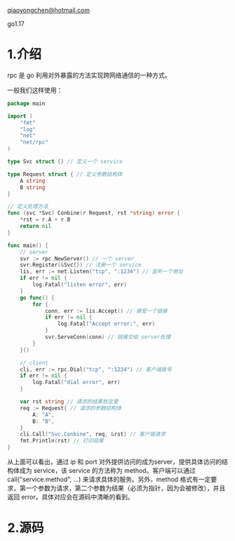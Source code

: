 qiaoyongchen@hotmail.com

go1.17

# 1.介绍

rpc 是 go 利用对外暴露的方法实现跨网络通信的一种方式。

一般我们这样使用：

```go
package main

import (
	"fmt"
	"log"
	"net"
	"net/rpc"
)

type Svc struct {} // 定义一个 service 

type Request struct { // 定义参数结构体
	A string
	B string
}

// 定义处理方法
func (svc *Svc) Conbine(r Request, rst *string) error {
	*rst = r.A + r.B
	return nil
}

func main() {
	// server
	svr := rpc.NewServer() // 一个 server
	svr.Register(&Svc{}) // 注册一个 service 
	lis, err := net.Listen("tcp", ":1234") // 监听一个地址
	if err != nil {
		log.Fatal("listen error", err)
	}
	go func() {
		for {
			conn, err := lis.Accept() // 接受一个链接
			if err != nil {
				log.Fatal("Accept error:", err)
			}
			svr.ServeConn(conn) // 链接交给 server处理
		}
    }()

	// client
	cli, err := rpc.Dial("tcp", ":1234") // 客户端拨号
	if err != nil {
		log.Fatal("dial error", err)
	}

	var rst string // 请求的结果放这里
	req := Request{ // 请求的参数结构体
		A: "A",
		B: "B",
	}
	cli.Call("Svc.Conbine", req, &rst) // 客户端请求
	fmt.Println(rst) // 打印结果
}
```

从上面可以看出，通过 ip 和 port 对外提供访问的成为server，提供具体访问的结构体成为 service，该 service 的方法称为 method。客户端可以通过 call("service.method", ...) 来请求具体的服务。另外，method 格式有一定要求，第一个参数为请求，第二个参数为结果（必须为指针，因为会被修改），并且返回 error。具体对应会在源码中清晰的看到。

# 2.源码

